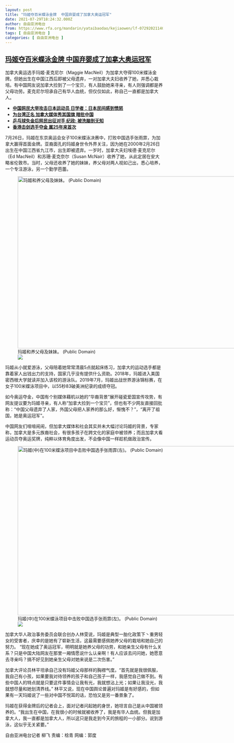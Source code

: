 ```yaml
---
layout: post
title: "玛姬夺百米蝶泳金牌  中国弃婴成了加拿大奥运冠军"
date: 2021-07-29T18:24:32.000Z
author: 自由亚洲电台
from: https://www.rfa.org/mandarin/yataibaodao/kejiaowen/lf-07292021140950.html
tags: [ 自由亚洲电台 ]
categories: [ 自由亚洲电台 ]
---
```

<!--1627583072000-->
[玛姬夺百米蝶泳金牌  中国弃婴成了加拿大奥运冠军](https://www.rfa.org/mandarin/yataibaodao/kejiaowen/lf-07292021140950.html)
------

<div>
<p>加拿大奥运选手玛姬·麦克尼尔（Maggie MacNeil）为加拿大夺得100米蝶泳金牌。但她出生在中国江西后即被父母遗弃，一对加拿大夫妇收养了她，并悉心栽培。有中国网友说加拿大捡到了一个宝贝，有人鼓励她来寻亲，有人则强调都是养父母功劳。麦克尼尔坦承自己有华人血统，但仅仅如此，称自己一直都是加拿大人。</p><ul><li><a href="https://www.rfa.org/mandarin/yataibaodao/meiti/ec-07292021080510.html"><strong>中国网民大举攻击日本运动员 日学者：日本民间感到愤怒</strong></a></li><li><strong><a href="https://www.rfa.org/mandarin/yataibaodao/junshiwaijiao/lf-07272021093453.html">为台湾正名 加拿大媒体秀其国旗 暗批中国</a></strong></li><li><strong><a href="https://www.rfa.org/mandarin/yataibaodao/meiti/hx1-07272021114229.html">乒乓球失金后网民出征对手 纪政: 被洗脑到无知</a></strong></li><li><a href="https://www.rfa.org/mandarin/Xinwen/9-07262021161712.html"><strong>香港击剑选手夺金 属25年来首次</strong></a></li></ul><p>7月26日，玛姬在东京奥运会女子100米蝶泳决赛中，打败中国选手张雨霏，为加拿大赢得首面金牌。亚裔面孔的玛姬身世令外界关注，因为她在2000年2月26日出生在中国江西省九江市，出生即被遗弃。一岁时，加拿大夫妇埃德·麦克尼尔（Ed MacNeil）和苏珊·麦克奈尔（Susan McNair）收养了她，从此定居在安大略省伦敦市。当时，父母还收养了她的妹妹，养父母对两人视如己出，悉心培养，一个专注游泳，另一个勤学芭蕾。</p><p><figure class="image-richtext image-inline captioned" style="width:977px;"><img alt="玛姬和养父母及妹妹。 (Public Domain)" height="549" src="https://www.rfa.org/mandarin/yataibaodao/kejiaowen/lf-07292021140950.html/maggie-2.jpg/@@images/169465e1-629a-4123-8bae-a44d90628ce8.jpeg" title="2" width="977"/><figcaption class="image-caption">玛姬和养父母及妹妹。 (Public Domain)</figcaption><small></small><div id="zoomattribute"><a data-caption="玛姬和养父母及妹妹。 (Public Domain)" data-fancybox="" href="https://www.rfa.org/mandarin/yataibaodao/kejiaowen/lf-07292021140950.html/maggie-2.jpg" id="single_image" title="玛姬和养父母及妹妹。 (Public Domain)"><img src="/++plone++rfa-resources/img/icon-zoom.png"/></a></div></figure></p><p>玛姬从小就爱游泳，父母陪着她常常清晨5点就起床练习，加拿大的运动选手都是靠着家人出钱出力的支持，国家几乎没有提供什么资助。2018年，玛姬进入美国密西根大学就读并加入该校的游泳队。2019年7月，玛姬出战世界游泳锦标赛，在女子100米蝶泳项目中，以55秒83破美洲纪录的成绩夺冠。</p><p>如今奥运夺金，中国有个别媒体藉机以她的“华裔背景”展开碰瓷爱国宣传攻势，有网友提议要为玛姬寻亲，有人称“加拿大捡到一个宝贝”，但也有不少网友直接回批称：“中国父母遗弃了人家，外国父母把人家养的那么好，惭愧不？”，“离开了祖国，她是奥运冠军”。</p><p>中国网友们喧喧闹闹，但加拿大媒体和社会其实并未大幅讨论玛姬的背景，专家称，加拿大是多元族裔社会，有很多孩子在跨文化的家庭中被领养；而且加拿大看运动员夺奥运奖牌，纯粹以体育角度出发，不会像中国一样趁机做政治宣传。</p><p><figure class="image-richtext image-inline captioned" style="width:960px;"><img alt="玛姬(中)在100米蝶泳项目中击败中国选手张雨霏(左)。 (Public Domain)" height="540" src="https://www.rfa.org/mandarin/yataibaodao/kejiaowen/lf-07292021140950.html/maggie-3.jpg/@@images/cdd2d529-6223-4c61-97a4-4d5ef8164152.jpeg" title="3" width="960"/><figcaption class="image-caption">玛姬(中)在100米蝶泳项目中击败中国选手张雨霏(左)。 (Public Domain)</figcaption><small></small><div id="zoomattribute"><a data-caption="玛姬(中)在100米蝶泳项目中击败中国选手张雨霏(左)。 (Public Domain)" data-fancybox="" href="https://www.rfa.org/mandarin/yataibaodao/kejiaowen/lf-07292021140950.html/maggie-3.jpg" id="single_image" title="玛姬(中)在100米蝶泳项目中击败中国选手张雨霏(左)。 (Public Domain)"><img src="/++plone++rfa-resources/img/icon-zoom.png"/></a></div></figure></p><p>加拿大华人政治事务委员会联合创办人林雯说，玛姬是典型一胎化政策下丶重男轻女的受害者，庆幸的是她有了崭新生活，这最需要感佩她养父母的栽培和她自己的努力。 “现在她成了奥运冠军，明明就是她养父母的功劳，和她亲生父母有什么关系？只是中国大陆网友在那里一厢情愿说什么认亲啊！有人应该去问问她，她愿意去寻亲吗？搞不好见到她亲生父母对她来说是二次伤害。”</p><p>加拿大评论员林平坦承自己没有玛姬父母那样的胸襟气度。“首先就是我很佩服，我自己有小孩，如果要我对待领养的孩子和自己孩子一样，我感觉自己做不到。有些中国人的特点就是只要这件事情会让我有光，我就想沾上光；如果让我没光，我就想尽量和她划清界线。” 林平又说，现在中国舆论普遍对玛姬是有好感的，但如果有一天玛姬说了一些对中国不悦耳的话，恐怕又是另一番景象了。</p><p>玛姬在获得金牌后的记者会上，面对记者问起她的身世，她坦言自己是从中国被领养的。“我出生在中国，在我很小的时候就被收养了，我是有华人血统。但我是加拿大人，我一直都是加拿大人，所以这只是我走到今天的旅程的一小部分。说到游泳，这似乎无关紧要。”</p><p>自由亚洲电台记者 柳飞 责编：梒青 网编：郭度</p>
</div>
